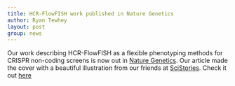 ```yaml
---
title: HCR-FlowFISH work published in Nature Genetics 
author: Ryan Tewhey
layout: post
group: news
---
```


Our work describing HCR-FlowFISH as a flexible phenotyping methods for CRISPR non-coding screens is now out in [Nature Genetics](https://www.nature.com/articles/s41588-021-00900-4). Our article made the cover with a beautiful illustration from our friends at [SciStories](https://scistories.com/). Check it out [here](https://www.nature.com/ng/volumes/53/issues/8)